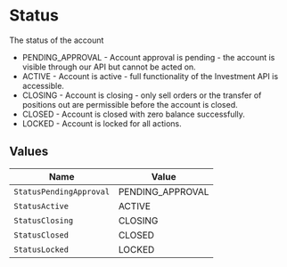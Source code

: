 # Status

The status of the account
* PENDING_APPROVAL - Account approval is pending - the account is visible through our API but cannot be acted on.
* ACTIVE - Account is active - full functionality of the Investment API is accessible.
* CLOSING - Account is closing - only sell orders or the transfer of positions out are permissible before the account is closed.
* CLOSED - Account is closed with zero balance successfully.
* LOCKED - Account is locked for all actions.


## Values

| Name                    | Value                   |
| ----------------------- | ----------------------- |
| `StatusPendingApproval` | PENDING_APPROVAL        |
| `StatusActive`          | ACTIVE                  |
| `StatusClosing`         | CLOSING                 |
| `StatusClosed`          | CLOSED                  |
| `StatusLocked`          | LOCKED                  |